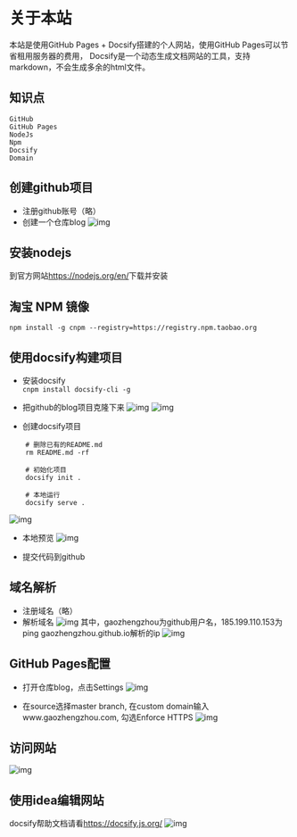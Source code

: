 # 关于本站
本站是使用GitHub Pages + Docsify搭建的个人网站，使用GitHub Pages可以节省租用服务器的费用，
Docsify是一个动态生成文档网站的工具，支持markdown，不会生成多余的html文件。
## 知识点
    GitHub
    GitHub Pages
    NodeJs
    Npm
    Docsify
    Domain
## 创建github项目
- 注册github账号（略）
- 创建一个仓库blog
![img](images/website/create-a-new-repository.png)

## 安装nodejs
到官方网站<https://nodejs.org/en/>下载并安装

## 淘宝 NPM 镜像
`npm install -g cnpm --registry=https://registry.npm.taobao.org`

## 使用docsify构建项目
- 安装docsify  
`cnpm install docsify-cli -g`

- 把github的blog项目克隆下来
![img](images/website/copy-blog-git-link.png)
![img](images/website/clone-blog.png)

- 创建docsify项目
```
    # 删除已有的README.md
    rm README.md -rf
    
    # 初始化项目
    docsify init .
    
    # 本地运行
    docsify serve .
```  
![img](images/website/docsify-init.png)

- 本地预览
![img](images/website/docsify-local-preview.png)

- 提交代码到github

## 域名解析
- 注册域名（略）
- 解析域名
![img](images/website/domain.png)
其中，gaozhengzhou为github用户名，185.199.110.153为ping gaozhengzhou.github.io解析的ip
![img](images/website/ping.png)

## GitHub Pages配置
- 打开仓库blog，点击Settings
![img](images/website/blog-point-settings.png)

- 在source选择master branch, 在custom domain输入www.gaozhengzhou.com, 勾选Enforce HTTPS
![img](images/website/blog-settings-github-pages.png)

## 访问网站
![img](images/website/docsify-deploy-preview.png)

## 使用idea编辑网站
docsify帮助文档请看<https://docsify.js.org/>
![img](images/website/idea.png)